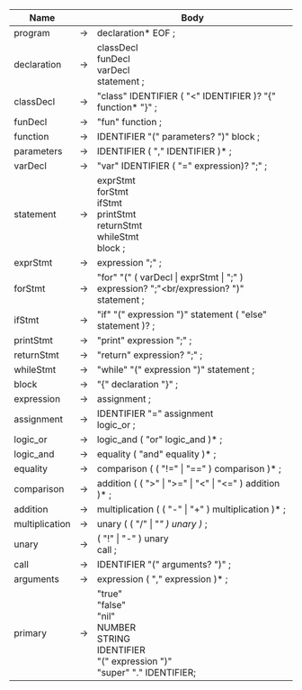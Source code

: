 | Name           |     | Body                                                                                                                        |
|----------------|-----|-----------------------------------------------------------------------------------------------------------------------------|
| program        | →   | declaration* EOF ;                                                                                                          |
| declaration    | →   | classDecl<br/> funDecl<br/> varDecl<br/> statement ;                                                                        |
| classDecl      | →   | "class" IDENTIFIER ( "<" IDENTIFIER )? "{" function* "}" ;                                                                  |
| funDecl        | →   | "fun" function ;                                                                                                            |
| function       | →   | IDENTIFIER "(" parameters? ")" block ;                                                                                      |
| parameters     | →   | IDENTIFIER ( "," IDENTIFIER )* ;                                                                                            |
| varDecl        | →   | "var" IDENTIFIER ( "=" expression)? ";" ;                                                                                   |
| statement      | →   | exprStmt<br/> forStmt<br/> ifStmt<br/> printStmt<br/> returnStmt<br/> whileStmt<br/> block ;                                |
| exprStmt       | →   | expression ";" ;                                                                                                            |
| forStmt        | →   | "for" "(" ( varDecl &#x7c; exprStmt &#x7c; ";" )<br/>expression? ";"<br/expression? ")" statement ;                         | 
| ifStmt         | →   | "if" "(" expression ")" statement ( "else" statement )? ;                                                                   |
| printStmt      | →   | "print" expression ";" ;                                                                                                    |
| returnStmt     | →   | "return" expression? ";" ;                                                                                                  |
| whileStmt      | →   | "while" "(" expression ")" statement ;                                                                                      |
| block          | →   | "{" declaration "}" ;                                                                                                       |
| expression     | →   | assignment ;                                                                                                                |
| assignment     | →   | IDENTIFIER "=" assignment<br/>logic_or ;                                                                       |
| logic_or       | →   | logic_and ( "or" logic_and )* ;                                                                                             |
| logic_and      | →   | equality ( "and" equality )* ;                                                                                              |
| equality       | →   | comparison ( ( "!=" &#x7c; "==" ) comparison )* ;                                                                           |
| comparison     | →   | addition ( ( ">" &#x7c; ">=" &#x7c; "<" &#x7c; "<=" ) addition )* ;                                                         |
| addition       | →   | multiplication ( ( "-" &#x7c; "+" ) multiplication )* ;                                                                     |
| multiplication | →   | unary ( ( "/" &#x7c; "*" ) unary )* ;                                                                                       |
| unary          | →   | ( "!" &#x7c; "-" ) unary<br/>call ;                                                                                         |
| call           | →   | IDENTIFIER "(" arguments? ")" ;                                                                     |
| arguments      | →   | expression ( "," expression )* ;                                                                                            |
| primary        | →   | "true"<br/> "false"<br/> "nil"<br/> NUMBER<br/> STRING<br/> IDENTIFIER<br/> "(" expression ")"<br/> "super" "." IDENTIFIER; |
